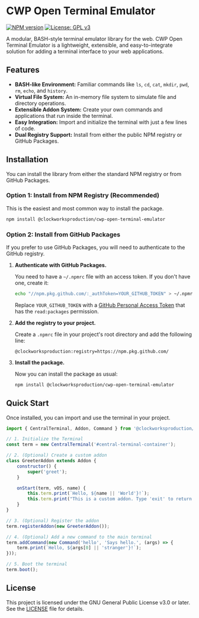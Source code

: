 # CWP Open Terminal Emulator

[![NPM version](https://img.shields.io/npm/v/@clockworksproduction/cwp-open-terminal-emulator.svg)](https://www.npmjs.com/package/@clockworksproduction/cwp-open-terminal-emulator)
[![License: GPL v3](https://img.shields.io/badge/License-GPLv3-blue.svg)](https://www.gnu.org/licenses/gpl-3.0)

A modular, BASH-style terminal emulator library for the web. CWP Open Terminal Emulator is a lightweight, extensible, and easy-to-integrate solution for adding a terminal interface to your web applications.

## Features

-   **BASH-like Environment:** Familiar commands like `ls`, `cd`, `cat`, `mkdir`, `pwd`, `rm`, `echo`, and `history`.
-   **Virtual File System:** An in-memory file system to simulate file and directory operations.
-   **Extensible Addon System:** Create your own commands and applications that run inside the terminal.
-   **Easy Integration:** Import and initialize the terminal with just a few lines of code.
-   **Dual Registry Support:** Install from either the public NPM registry or GitHub Packages.

## Installation

You can install the library from either the standard NPM registry or from GitHub Packages.

### Option 1: Install from NPM Registry (Recommended)

This is the easiest and most common way to install the package.

```bash
npm install @clockworksproduction/cwp-open-terminal-emulator
```

### Option 2: Install from GitHub Packages

If you prefer to use GitHub Packages, you will need to authenticate to the GitHub registry.

1.  **Authenticate with GitHub Packages.**

    You need to have a `~/.npmrc` file with an access token. If you don't have one, create it:

    ```bash
    echo "//npm.pkg.github.com/:_authToken=YOUR_GITHUB_TOKEN" > ~/.npmrc
    ```

    Replace `YOUR_GITHUB_TOKEN` with a [GitHub Personal Access Token](https://docs.github.com/en/authentication/keeping-your-account-and-data-secure/managing-your-personal-access-tokens) that has the `read:packages` permission.

2.  **Add the registry to your project.**

    Create a `.npmrc` file in your project's root directory and add the following line:

    ```
    @clockworksproduction:registry=https://npm.pkg.github.com/
    ```

3.  **Install the package.**

    Now you can install the package as usual:

    ```bash
    npm install @clockworksproduction/cwp-open-terminal-emulator
    ```

## Quick Start

Once installed, you can import and use the terminal in your project.

```javascript
import { CentralTerminal, Addon, Command } from '@clockworksproduction/cwp-open-terminal-emulator';

// 1. Initialize the Terminal
const term = new CentralTerminal('#central-terminal-container');

// 2. (Optional) Create a custom addon
class GreeterAddon extends Addon {
    constructor() {
        super('greet');
    }

    onStart(term, vOS, name) {
        this.term.print(`Hello, ${name || 'World'}!`);
        this.term.print("This is a custom addon. Type 'exit' to return to the main terminal.");
    }
}

// 3. (Optional) Register the addon
term.registerAddon(new GreeterAddon());

// 4. (Optional) Add a new command to the main terminal
term.addCommand(new Command('hello', 'Says hello.', (args) => {
    term.print(`Hello, ${args[0] || 'stranger'}!`);
}));

// 5. Boot the terminal
term.boot();
```

## License

This project is licensed under the GNU General Public License v3.0 or later. See the [LICENSE](LICENSE) file for details.
